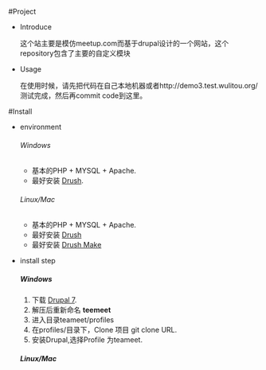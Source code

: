 #Project
   *  Introduce

      这个站主要是模仿meetup.com而基于drupal设计的一个网站，这个repository包含了主要的自定义模块
   * Usage

      在使用时候，请先把代码在自己本地机器或者http://demo3.test.wulitou.org/测试完成，然后再commit code到这里。

#Install
  * environment
    ###### Windows

     *  基本的PHP + MYSQL + Apache.
     *  最好安装 [Drush](http://drush.ws/drush_windows_installer).

    ###### Linux/Mac

     *  基本的PHP + MYSQL + Apache.
     *  最好安装 [Drush](http://drupalcode.org/project/drush.git/blob/HEAD:/README.txt)
     *  最好安装 [Drush Make](http://drupalcode.org/project/drush_make.git/blob_plain/refs/heads/6.x-2.x:/INSTALL.txt)

  * install step
    ##### Windows
     1.  下载 [Drupal 7](http://ftp.drupal.org/files/projects/drupal-7.4.tar.gz).
     2.  解压后重新命名 <b>teemeet</b>
     3.  进入目录teameet/profiles
     4.  在profiles/目录下，Clone 项目 git clone URL.
     5.  安装Drupal,选择Profile 为teameet.

    ##### Linux/Mac
